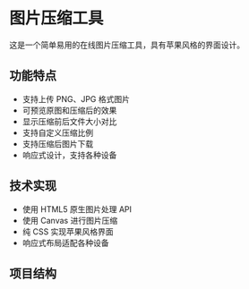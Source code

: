 # 图片压缩工具

这是一个简单易用的在线图片压缩工具，具有苹果风格的界面设计。

## 功能特点

- 支持上传 PNG、JPG 格式图片
- 可预览原图和压缩后的效果
- 显示压缩前后文件大小对比
- 支持自定义压缩比例
- 支持压缩后图片下载
- 响应式设计，支持各种设备

## 技术实现

- 使用 HTML5 原生图片处理 API
- 使用 Canvas 进行图片压缩
- 纯 CSS 实现苹果风格界面
- 响应式布局适配各种设备

## 项目结构
